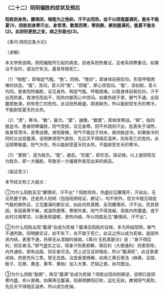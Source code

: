 ### （二十二）阴阳偏胜的症状及预后

**阳胜则身热，腠理闭，喘粗为之俛抑，汗不出而热，齿干以烦冤腹满死，能冬不能夏(1)，阴胜则身寒汗出，身常清，数栗而寒，寒则厥，厥则腹满死，能夏不能冬(2)。此阴阳更胜之变，病之形能也(3)。**

​《素问·阴阳应象大论》

〔讲解〕

本文举例说明，阴阳偏胜所引起的病变。前者系阳热重证，后者系阴寒重证。如果治不及时，或治疗失当，最易导致死亡。

（1）“喘粗”，即喘促气粗。“俛”。同俯。“俛仰”，即身体前俯后仰。形容呼吸困难的状态。“冤”，苦闷，音义同“悗”，“烦冤”，即心烦苦闷。“能”，读如耐，音义均同。患者阳热偏胜，证见身热、喘促气粗、呼吸困难。以致身体前俯后仰，汗不出而热甚，胃津伤而齿干，阳热内郁而心中烦闷。如果热结于里，腑气不通，出现腹部胀满，则有死亡的危险。此证阳热极盛，阴液耗伤，所以能耐受冬天的寒冷，不能耐受夏天的炎热。

（2）“清”，寒冷。“数”，屡次。“栗”，通慄。“数栗”，即频发寒战。“厥”，指四肢逆冷。患者阴寒偏胜，阳气受损，证见身寒。阳不外固则汗出，肌表失于温煦，故身常清冷，恶寒战慄。肾阳衰微，阳气不能达于四末，故四肢逆冷。如果肢冷的同时又出现腹满，说明脾肾阳气衰败，先后天不得相互温养，则有死亡的危险。此证阴寒极盛，阳气大伤，所以能耐受夏天的炎热，不能耐受冬天的寒冷。

（3）“更胜”，迭为胜负。“能”，通态。“形能”，即形态，指证候。以上是阴阳互为胜负，即一方偏胜，导致另一方偏衰所表现出来的病态。

〔临证意义〕

本节经文有三大疑点：

①为什么阳胜反见“腠理闭，汗不出”？阳胜则热，热盛应见腠理开，汗自出，无论热壅于肺，还是热入阳明（包括阳阴经证，腑证），均不例外。但文中既见喘促气粗的肺热证，又见腹满的腑实证，如此内热蒸腾，反而腠理闭，汗不出。究其原因，多因表寒不解，或温热感寒，寒邪外束，阳气不得泄越，渐致内热壅盛，或于此时过用寒凉，以致表邪遏郁，里热内结，所以阳胜反见“腠理闭，汗不出”。

②为什么阳胜出现“腹满”会成为死候？腹满见阳胜的证候，多为热结阳明，腑气不通所致。阳明腑实证，如不失下，尚不致于死亡。此证之所以成为死候，是因外闭内结，表里不通，热邪无从泄越的缘故。《素问·玉机真脏论》说：“身汗得后利，则实者活。”邪气盛实之证，得身汗则表邪解，得后利（大便通利）则里邪除，内外通和，邪有出路、则实者可活。而上述见证却相反，所以“腹满死”。此证表里闭结，热邪充斥三焦，邪无去路，治宜表里两解，如用三黄石膏汤（麻黄、豆豉、栀子、石膏、黄连、黄芩、黄柏）加入大黄、芒硝之类，尚可图治。

③为什么阴胜“肢厥”，再见“腹满”会成为死候？阴胜出现四则厥逆，说明已是阴寒内盛，命火衰微。如果再见腹满，则表明脾阳已败，运化无权。脾肾阳气衰败，先后天不得相互温养，所以成为死候。


